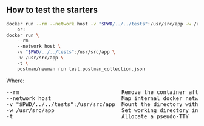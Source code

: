 ## How to test the starters
```bash
docker run --rm --network host -v "$PWD/../../tests":/usr/src/app -w /usr/src/app -t postman/newman run test.postman_collection.json  
    or:  
docker run \  
	--rm   
    --network host \  
	-v "$PWD/../../tests":/usr/src/app \  
	-w /usr/src/app \  
	-t \  
	postman/newman run test.postman_collection.json  
```

Where:  
<pre>
--rm                                Remove the container after end of tests  
--network host                      Map internal docker network to the localhost  
-v "$PWD/../../tests":/usr/src/app  Mount the directory with postman collection file (relative path from current directory) to docker / usr/src/app  
-w /usr/src/app                     Set working directory inside the container  
-t                                  Allocate a pseudo-TTY  
</pre>